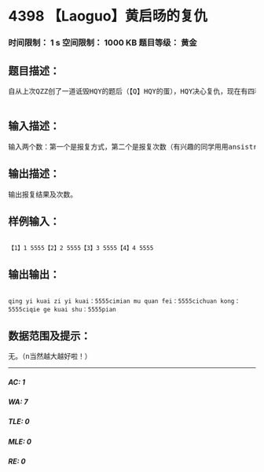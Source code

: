 # 4398 【Laoguo】黄启旸的复仇   
### 时间限制： 1 s     空间限制： 1000 KB     题目等级： 黄金  
## 题目描述：  

<pre>
自从上次QZZ创了一道诋毁HQY的题后（【Q】HQY的蛋），HQY决心复仇，现在有四种报复的方式（1狂殴，2鞭笞，3枪毙，4凌迟），求报复的结果以及次数。  

</pre>
  
  
## 输入描述：  

<pre>
输入两个数：第一个是报复方式，第二个是报复次数（有兴趣的同学用用ansistring？）
</pre>
  
  
## 输出描述：  

<pre>
输出报复结果及次数。
</pre>
  
  
## 样例输入：  

<pre><code>
【1】1 5555【2】2 5555【3】3 5555【4】4 5555
</code></pre>
  
  
## 输出输出：  

<pre><code>
qing yi kuai zi yi kuai：5555cimian mu quan fei：5555cichuan kong：5555ciqie ge kuai shu：5555pian
</code></pre>
  
  
## 数据范围及提示：  

<pre>
无。（n当然越大越好啦！）
</pre>
  
  
***  

##### AC: 1  
##### WA: 7  
##### TLE: 0  
##### MLE: 0  
##### RE: 0  
